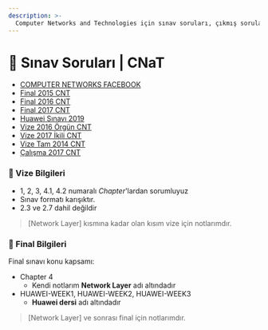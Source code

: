 ```yaml
---
description: >-
  Computer Networks and Technologies için sınav soruları, çıkmış sorular, çıkmışlar, önceki senelerde çıkan sorular
---
```


# 📃 Sınav Soruları \| CNaT

<!--YPackage.YGitbookIntegration-tarafından-otomatik-oluşturulmuştur-->

- [COMPUTER NETWORKS FACEBOOK](COMPUTER%20NETWORKS%20FACEBOOK.pdf)
- [Final 2015 CNT](Final%202015%20CNT.pdf)
- [Final 2016 CNT](Final%202016%20CNT.pdf)
- [Final 2017 CNT](Final%202017%20CNT.pdf)
- [Huawei Sınavı 2019](Huawei%20S%C4%B1nav%C4%B1%202019.pdf)
- [Vize 2016 Örgün CNT](Vize%202016%20%C3%96rg%C3%BCn%20CNT.pdf)
- [Vize 2017 İkili CNT](Vize%202017%20%C4%B0kili%20CNT.pdf)
- [Vize Tam 2014 CNT](Vize%20Tam%202014%20CNT.pdf)
- [Çalışma 2017 CNT](%C3%87al%C4%B1%C5%9Fma%202017%20CNT.pdf)

<!--YPackage.YGitbookIntegration-tarafından-otomatik-oluşturulmuştur-->

### 📅 Vize Bilgileri

- 1, 2, 3, 4.1, 4.2 numaralı *Chapter*'lardan sorumluyuz
- Sınav formatı karışıktır.
- 2.3 ve 2.7 dahil değildir

> [Network Layer] kısmına kadar olan kısım vize için notlarımdır.

### 📅 Final Bilgileri

Final sınavı konu kapsamı:

- Chapter 4
  - Kendi notlarım **Network Layer** adı altındadır
- HUAWEI-WEEK1, HUAWEI-WEEK2, HUAWEI-WEEK3
  - **Huawei dersi** adı altındadır

> [Network Layer] ve sonrası final için notlarımdır.
